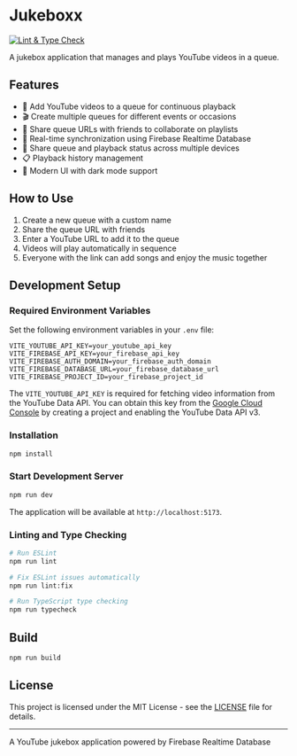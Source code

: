 # Jukeboxx

[![Lint & Type Check](https://github.com/katsuma/jukeboxx/actions/workflows/lint.yml/badge.svg)](https://github.com/katsuma/jukeboxx/actions/workflows/lint.yml)

A jukebox application that manages and plays YouTube videos in a queue.

## Features

- 🎵 Add YouTube videos to a queue for continuous playback
- 🎬 Create multiple queues for different events or occasions
- 🔗 Share queue URLs with friends to collaborate on playlists
- 🔄 Real-time synchronization using Firebase Realtime Database
- 📱 Share queue and playback status across multiple devices
- 📋 Playback history management
- 🎨 Modern UI with dark mode support

## How to Use

1. Create a new queue with a custom name
2. Share the queue URL with friends
3. Enter a YouTube URL to add it to the queue
4. Videos will play automatically in sequence
5. Everyone with the link can add songs and enjoy the music together

## Development Setup

### Required Environment Variables

Set the following environment variables in your `.env` file:

```
VITE_YOUTUBE_API_KEY=your_youtube_api_key
VITE_FIREBASE_API_KEY=your_firebase_api_key
VITE_FIREBASE_AUTH_DOMAIN=your_firebase_auth_domain
VITE_FIREBASE_DATABASE_URL=your_firebase_database_url
VITE_FIREBASE_PROJECT_ID=your_firebase_project_id
```

The `VITE_YOUTUBE_API_KEY` is required for fetching video information from the YouTube Data API. You can obtain this key from the [Google Cloud Console](https://console.cloud.google.com/) by creating a project and enabling the YouTube Data API v3.

### Installation

```bash
npm install
```

### Start Development Server

```bash
npm run dev
```

The application will be available at `http://localhost:5173`.

### Linting and Type Checking

```bash
# Run ESLint
npm run lint

# Fix ESLint issues automatically
npm run lint:fix

# Run TypeScript type checking
npm run typecheck
```

## Build

```bash
npm run build
```

## License

This project is licensed under the MIT License - see the [LICENSE](LICENSE) file for details.

---

A YouTube jukebox application powered by Firebase Realtime Database
